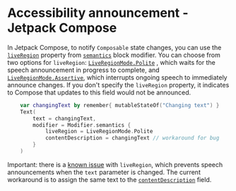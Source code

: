 # Accessibility announcement - Jetpack Compose

In Jetpack Compose, to notify `Composable` state changes, you can use the [`liveRegion`](https://developer.android.com/reference/kotlin/androidx/compose/ui/semantics/package-summary.html#(androidx.compose.ui.semantics.SemanticsPropertyReceiver).liveRegion()) property from [`semantics`](https://developer.android.com/reference/kotlin/androidx/compose/ui/semantics/package-summary#(androidx.compose.ui.Modifier).semantics(kotlin.Boolean,kotlin.Function1)) block modifier. You can choose from two options for `liveRegion`: [`LiveRegionMode.Polite`](https://developer.android.com/reference/kotlin/androidx/compose/ui/semantics/LiveRegionMode#Polite()) , which waits for the speech announcement in progress to complete, and [`LiveRegionMode.Assertive`](https://developer.android.com/reference/kotlin/androidx/compose/ui/semantics/LiveRegionMode#Assertive()), which interrupts ongoing speech to immediately announce changes. If you don't specify the `liveRegion` property, it indicates to Compose that updates to this field would not be announced.

```kotlin
    var changingText by remember{ mutableStateOf("Changing text") }
    Text(
        text = changingText,
        modifier = Modifier.semantics {
            liveRegion = LiveRegionMode.Polite
            contentDescription = changingText // workaround for bug
        }
    )
```

Important: there is a [known issue](https://issuetracker.google.com/issues/225780131) with `liveRegion`, which prevents speech announcements when the `text` parameter is changed. The current workaround is to assign the same text to the [`contentDescription`](https://developer.android.com/reference/kotlin/androidx/compose/ui/semantics/package-summary.html#(androidx.compose.ui.semantics.SemanticsPropertyReceiver).contentDescription()) field.
